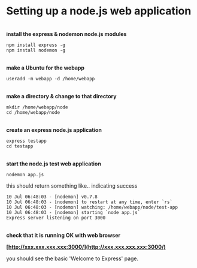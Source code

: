 # Setting up a node.js web application #

<br/>**install the express & nodemon node.js modules**

	npm install express -g
	npm install nodemon -g


<br/>**make a Ubuntu for the webapp**

	useradd -m webapp -d /home/webapp

<br/>**make a directory & change to that directory**

	mkdir /home/webapp/node
	cd /home/webapp/node

<br/>**create an express node.js application**

	express testapp
	cd testapp
		
<br/>**start the node.js test web application**

	nodemon app.js

this should return something like.. indicating success

	10 Jul 06:48:03 - [nodemon] v0.7.8
	10 Jul 06:48:03 - [nodemon] to restart at any time, enter `rs`
	10 Jul 06:48:03 - [nodemon] watching: /home/webapp/node/test-app
	10 Jul 06:48:03 - [nodemon] starting `node app.js`
	Express server listening on port 3000

<br/>**check that it is running OK with web browser**

**[http://xxx.xxx.xxx.xxx:3000/](http://xxx.xxx.xxx.xxx:3000/)**

you should see the basic 'Welcome to Express' page.